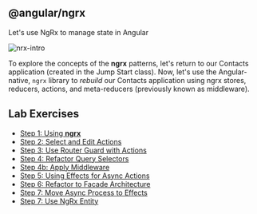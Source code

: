 ## @angular/ngrx

Let's use NgRx to manage state in Angular

![nrx-intro](https://cloud.githubusercontent.com/assets/210413/25602798/46c41d86-2ebc-11e7-94e8-ed0d0d07c6d5.jpg)

To explore the concepts of the **ngrx** patterns, let's return to our Contacts application (created in the Jump Start class). Now, let's use the Angular-native, `ngrx` library to *rebuild* our Contacts application using ngrx stores, reducers, actions, and meta-reducers (previously known as middleware).

## Lab Exercises

*  [Step 1: Using **ngrx**](step-1-use-ngrx.md)
*  [Step 2: Select and Edit Actions](step-2-select-and-edit.md)
*  [Step 3: Use Router Guard with Actions](step-3-create-contact-exists-guard.md)
*  [Step 4: Refactor Query Selectors](step-4-extract-selectors-and-use-reselect.md)
*  [Step 4b: Apply Middleware](step-4b-apply-middleware.md)
*  [Step 5: Using Effects for Async Actions](step-5-async-with-effects.md)
*  [Step 6: Refactor to Facade Architecture](step-6-reactor-to-facade-architecture.md)
*  [Step 7: Move Async Process to Effects](step-7-improve-effects.md)
*  [Step 7: Use NgRx Entity](step-8-use-ngrx-entity.md)


